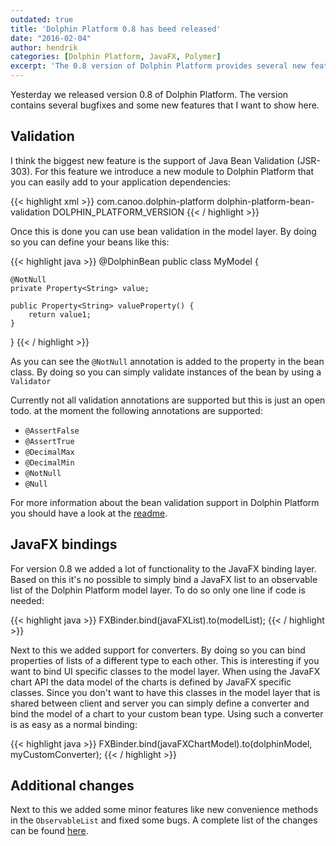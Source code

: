```yaml
---
outdated: true
title: 'Dolphin Platform 0.8 has beed released'
date: "2016-02-04"
author: hendrik
categories: [Dolphin Platform, JavaFX, Polymer]
excerpt: 'The 0.8 version of Dolphin Platform provides several new features like Java Bean Validation support of new bindings for JavaFX.'
---
```

Yesterday we released version 0.8 of Dolphin Platform. The version contains several bugfixes and some new features that I want to show here.

## Validation

I think the biggest new feature is the support of Java Bean Validation (JSR-303). For this feature we introduce a new module to Dolphin Platform that you can easily add to your application dependencies:

{{< highlight xml >}}
<dependency>
    <groupId>com.canoo.dolphin-platform</groupId>
    <artifactId>dolphin-platform-bean-validation</artifactId>
    <version>DOLPHIN_PLATFORM_VERSION</version>
</dependency>
{{< / highlight >}}

Once this is done you can use bean validation in the model layer. By doing so you can define your beans like this:

{{< highlight java >}}
@DolphinBean
public class MyModel {

    @NotNull
    private Property<String> value;

    public Property<String> valueProperty() {
        return value1;
    }
}
{{< / highlight >}}

As you can see the `@NotNull` annotation is added to the property in the bean class. By doing so you can simply validate instances of the bean by using a `Validator`

Currently not all validation annotations are supported but this is just an open todo. at the moment the following annotations are supported:

* `@AssertFalse`
* `@AssertTrue`
* `@DecimalMax`
* `@DecimalMin`
* `@NotNull`
* `@Null`

For more information about the bean validation support in Dolphin Platform you should have a look at the [readme](https://github.com/canoo/dolphin-platform/tree/master/java-bean-validation).

## JavaFX bindings

For version 0.8 we added a lot of functionality to the JavaFX binding layer. Based on this it's no possible to simply bind a JavaFX list to an observable list of the Dolphin Platform model layer. To do so only one line if code is needed:

{{< highlight java >}}
FXBinder.bind(javaFXList).to(modelList);
{{< / highlight >}}

Next to this we added support for converters. By doing so you can bind properties of lists of a different type to each other. This is interesting if you want to bind UI specific classes to the model layer. When using the JavaFX chart API the data model of the charts is defined by JavaFX specific classes. Since you don't want to have this classes in the model layer that is shared between client and server you can simply define a converter and bind the model of a chart to your custom bean type. Using such a converter is as easy as a normal binding:

{{< highlight java >}}
FXBinder.bind(javaFXChartModel).to(dolphinModel, myCustomConverter);
{{< / highlight >}}

## Additional changes

Next to this we added some minor features like new convenience methods in the `ObservableList` and fixed some bugs. A complete list of the changes can be found [here](https://github.com/canoo/dolphin-platform/issues?q=milestone%3A0.8.0).
